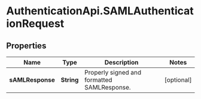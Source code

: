 # AuthenticationApi.SAMLAuthenticationRequest

## Properties

Name | Type | Description | Notes
------------ | ------------- | ------------- | -------------
**sAMLResponse** | **String** | Properly signed and formatted SAMLResponse. | [optional] 


